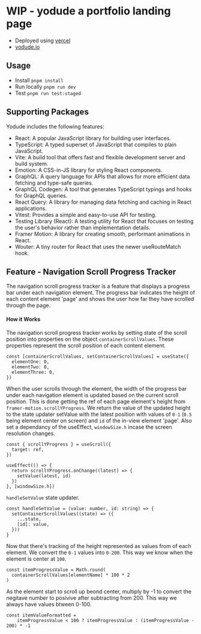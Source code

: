 # WIP - yodude a portfolio landing page

- Deployed using [vercel](https://vercel.com/)
- [yodude.io](https://yodude.io)

## Usage
- Install `pnpm install`
- Run locally `pnpm run dev`
- Test `pnpm run test:staged`



## Supporting Packages
Yodude includes the following features:

- React: A popular JavaScript library for building user interfaces.
- TypeScript: A typed superset of JavaScript that compiles to plain JavaScript.
- Vite: A build tool that offers fast and flexible development server and build system.
- Emotion: A CSS-in-JS library for styling React components.
- GraphQL: A query language for APIs that allows for more efficient data fetching and type-safe queries.
- GraphQL Codegen: A tool that generates TypeScript typings and hooks for GraphQL queries.
- React Query: A library for managing data fetching and caching in React applications.
- Vitest: Provides a simple and easy-to-use API for testing.
- Testing Library (React): A testing utility for React that focuses on testing the user's behavior rather than implementation details.
- Framer Motion: A library for creating smooth, performant animations in React.
- Wouter: A tiny router for React that uses the newer useRouteMatch hook.



## Feature - Navigation Scroll Progress Tracker

The navigation scroll progress tracker is a feature that displays a progress bar under each navigation element. The progress bar indicates the height of each content element 'page' and shows the user how far they have scrolled through the page.

#### How it Works

The navigation scroll progress tracker works by setting state of the scroll position into properties on the object `containerScrollValues`. These properties represent the scroll position of each content element.

```
const [containerScrollValues, setContainerScrollValues] = useState({
  elementOne: 0,
  elementTwo: 0,
  elementThree: 0,
})
```

When the user scrolls through the element, the width of the progress bar under each navigation element is updated based on the current scroll position. This is done getting the ref of each page element's height from `framer-motion.scrollYProgress`. We return the value of the updated height to the state updater setValue with the latest position with values of `0-1` (`0.5` being element center on screen) and `id` of the in-view element 'page'. Also set a dependancy of the useEffect, `windowSize.h` incase the screen resolution changes.

```
const { scrollYProgress } = useScroll({
  target: ref,
})
```

```
useEffect(() => {
  return scrollYProgress.onChange((latest) => {
    setValue(latest, id)
  })
}, [windowSize.h])
```

`handleSetValue` state updater.

```
const handleSetValue = (value: number, id: string) => {
  setContainerScrollValues((state) => ({
    ...state,
    [id]: value,
  }))
}
```

Now that there's tracking of the height represented as values from of each element. We convert the `0-1` values into `0-200`. This way we know when the element is center at `100`.

```
const itemProgressValue = Math.round(
  containerScrollValues[elementName] * 100 * 2
)
```

As the element start to scroll up beond center, multiply by -1 to convert the negitave number to posivive after subtracting from 200. This way we always have values btween 0-100.

```
const itemValueFormatted =
    itemProgressValue < 100 ? itemProgressValue : (itemProgressValue - 200) * -1
```
